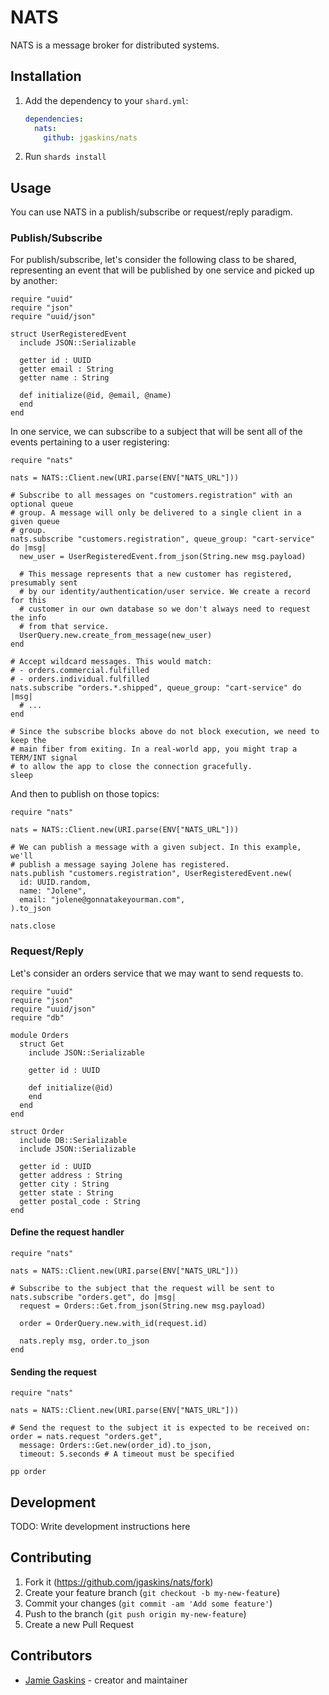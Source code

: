 # NATS

NATS is a message broker for distributed systems.

## Installation

1. Add the dependency to your `shard.yml`:

   ```yaml
   dependencies:
     nats:
       github: jgaskins/nats
   ```

2. Run `shards install`

## Usage

You can use NATS in a publish/subscribe or request/reply paradigm.

### Publish/Subscribe

For publish/subscribe, let's consider the following class to be shared, representing an event that will be published by one service and picked up by another:

```crystal
require "uuid"
require "json"
require "uuid/json"

struct UserRegisteredEvent
  include JSON::Serializable

  getter id : UUID
  getter email : String
  getter name : String

  def initialize(@id, @email, @name)
  end
end
```

In one service, we can subscribe to a subject that will be sent all of the events pertaining to a user registering:

```crystal
require "nats"

nats = NATS::Client.new(URI.parse(ENV["NATS_URL"]))

# Subscribe to all messages on "customers.registration" with an optional queue
# group. A message will only be delivered to a single client in a given queue
# group.
nats.subscribe "customers.registration", queue_group: "cart-service" do |msg|
  new_user = UserRegisteredEvent.from_json(String.new msg.payload)

  # This message represents that a new customer has registered, presumably sent
  # by our identity/authentication/user service. We create a record for this
  # customer in our own database so we don't always need to request the info
  # from that service.
  UserQuery.new.create_from_message(new_user)
end

# Accept wildcard messages. This would match:
# - orders.commercial.fulfilled
# - orders.individual.fulfilled
nats.subscribe "orders.*.shipped", queue_group: "cart-service" do |msg|
  # ...
end

# Since the subscribe blocks above do not block execution, we need to keep the
# main fiber from exiting. In a real-world app, you might trap a TERM/INT signal
# to allow the app to close the connection gracefully.
sleep
```

And then to publish on those topics:

```crystal
require "nats"

nats = NATS::Client.new(URI.parse(ENV["NATS_URL"]))

# We can publish a message with a given subject. In this example, we'll
# publish a message saying Jolene has registered.
nats.publish "customers.registration", UserRegisteredEvent.new(
  id: UUID.random,
  name: "Jolene",
  email: "jolene@gonnatakeyourman.com",
).to_json

nats.close
```

### Request/Reply

Let's consider an orders service that we may want to send requests to.

```crystal
require "uuid"
require "json"
require "uuid/json"
require "db"

module Orders
  struct Get
    include JSON::Serializable

    getter id : UUID

    def initialize(@id)
    end
  end
end

struct Order
  include DB::Serializable
  include JSON::Serializable

  getter id : UUID
  getter address : String
  getter city : String
  getter state : String
  getter postal_code : String
end
```

#### Define the request handler

```crystal
require "nats"

nats = NATS::Client.new(URI.parse(ENV["NATS_URL"]))

# Subscribe to the subject that the request will be sent to
nats.subscribe "orders.get", do |msg|
  request = Orders::Get.from_json(String.new msg.payload)

  order = OrderQuery.new.with_id(request.id)

  nats.reply msg, order.to_json
end
```

#### Sending the request

```crystal
require "nats"

nats = NATS::Client.new(URI.parse(ENV["NATS_URL"]))

# Send the request to the subject it is expected to be received on:
order = nats.request "orders.get",
  message: Orders::Get.new(order_id).to_json,
  timeout: 5.seconds # A timeout must be specified

pp order
```

## Development

TODO: Write development instructions here

## Contributing

1. Fork it (<https://github.com/jgaskins/nats/fork>)
2. Create your feature branch (`git checkout -b my-new-feature`)
3. Commit your changes (`git commit -am 'Add some feature'`)
4. Push to the branch (`git push origin my-new-feature`)
5. Create a new Pull Request

## Contributors

- [Jamie Gaskins](https://github.com/jgaskins) - creator and maintainer
